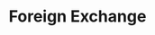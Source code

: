 ---
title: Foreign Exchange
credit: Production Designer
project: Foreign Exchange
img_src: /assets/images/Fex3A.jpg
featured_portfolio: None
featured_home: False
---
